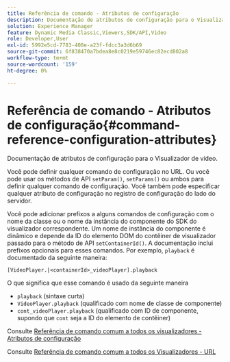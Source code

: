 ```yaml
---
title: Referência de comando - Atributos de configuração
description: Documentação de atributos de configuração para o Visualizador de vídeo.
solution: Experience Manager
feature: Dynamic Media Classic,Viewers,SDK/API,Video
role: Developer,User
exl-id: 5992e5cd-7783-408e-a23f-fdcc3a3d6b69
source-git-commit: 6f838470a7bdea8e8c0219e59746ec82ecd802a8
workflow-type: tm+mt
source-wordcount: '159'
ht-degree: 0%

---
```


# Referência de comando - Atributos de configuração{#command-reference-configuration-attributes}

Documentação de atributos de configuração para o Visualizador de vídeo.

Você pode definir qualquer comando de configuração no URL. Ou você pode usar os métodos de API `setParam()`, `setParams()` ou ambos para definir qualquer comando de configuração. Você também pode especificar qualquer atributo de configuração no registro de configuração do lado do servidor.

Você pode adicionar prefixos a alguns comandos de configuração com o nome da classe ou o nome da instância do componente do SDK do visualizador correspondente. Um nome de instância do componente é dinâmico e depende da ID do elemento DOM do contêiner de visualizador passado para o método de API `setContainerId()`. A documentação inclui prefixos opcionais para esses comandos. Por exemplo, `playback` é documentado da seguinte maneira:

```
[VideoPlayer.|<containerId>_videoPlayer].playback
```

O que significa que esse comando é usado da seguinte maneira

* `playback` (sintaxe curta)
* `VideoPlayer.playback` (qualificado com nome de classe de componente)
* `cont_videoPlayer.playback` (qualificado com ID de componente, supondo que `cont` seja a ID do elemento de contêiner)

Consulte [Referência de comando comum a todos os visualizadores - Atributos de configuração](../../../r-html5-viewer-20-cmdref-configattrib/r-html5-viewer-20-cmdref-configattrib.md#concept-850e0f2c49b949deb7cfbfd330d329bd)

Consulte [Referência de comando comum a todos os Visualizadores - URL](../../../c-html5-viewer-20-cmdref-url/c-html5-viewer-20-cmdref-url.md#concept-9b337f349b7b406b8c33c7ee96b3e226)
